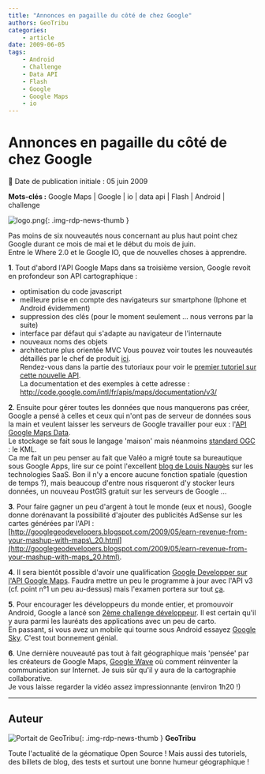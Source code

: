 ```yaml
---
title: "Annonces en pagaille du côté de chez Google"
authors: GeoTribu
categories:
    - article
date: 2009-06-05
tags:
    - Android
    - Challenge
    - Data API
    - Flash
    - Google
    - Google Maps
    - io
---
```


# Annonces en pagaille du côté de chez Google

:calendar: Date de publication initiale : 05 juin 2009

**Mots-clés :** Google Maps | Google | io | data api | Flash | Android | challenge

![logo.png](https://cdn.geotribu.fr/img/logos-icones/entreprises_association/google/google.webp){: .img-rdp-news-thumb }

Pas moins de six nouveautés nous concernant au plus haut point chez Google durant ce mois de mai et le début du mois de juin.  
Entre le Where 2.0 et le Google IO, que de nouvelles choses à apprendre.

**1**. Tout d'abord l'API Google Maps dans sa troisième version, Google revoit en profondeur son API cartographique :

* optimisation du code javascript
* meilleure prise en compte des navigateurs sur smartphone (Iphone et Android évidemment)
* suppression des clés (pour le moment seulement ... nous verrons par la suite)
* interface par défaut qui s'adapte au navigateur de l'internaute
* nouveaux noms des objets
* architecture plus orientée MVC
Vous pouvez voir toutes les nouveautés détaillés par le chef de produit [ici](http://googlegeodevelopers.blogspot.com/2009/05/announcing-google-maps-api-v3.html).  
Rendez-vous dans la partie des tutoriaux pour voir le [premier tutoriel sur cette nouvelle API](http://www.geotribu.net/node/124).  
La documentation et des exemples à cette adresse : <http://code.google.com/intl/fr/apis/maps/documentation/v3/>

**2**. Ensuite pour gérer toutes les données que nous manquerons pas créer, Google a pensé à celles et ceux qui n'ont pas de serveur de données sous la main et veulent laisser les serveurs de Google travailler pour eux : l'[API Google Maps Data](http://code.google.com/intl/fr/apis/maps/documentation/mapsdata/).  
Le stockage se fait sous le langage 'maison' mais néanmoins [standard OGC](http://www.opengeospatial.org/standards/kml/) : le KML.  
Ca me fait un peu penser au fait que Valéo a migré toute sa bureautique sous Google Apps, lire sur ce point l'excellent [blog de Louis Naugès](http://nauges.typepad.com/my_weblog/2009/05/google-apps-dans-les-grandes-entreprises-valeo-sort-du-placard-.html) sur les technologies SaaS. Bon il n'y a encore aucune fonction spatiale (question de temps ?), mais beaucoup d'entre nous risqueront d'y stocker leurs données, un nouveau PostGIS gratuit sur les serveurs de Google ...

**3**. Pour faire gagner un peu d'argent à tout le monde (eux et nous), Google donne dorénavant la possibilité d'ajouter des publicités AdSense sur les cartes générées par l'API : [http://googlegeodevelopers.blogspot.com/2009/05/earn-revenue-from-your-mashup-with-maps\_20.html](http://googlegeodevelopers.blogspot.com/2009/05/earn-revenue-from-your-mashup-with-maps_20.html).

**4**. Il sera bientôt possible d'avoir une qualification [Google Developper sur l'API Google Maps](http://code.google.com/intl/fr/qualify/details/). Faudra mettre un peu le programme à jour avec l'API v3 (cf. point n°1 un peu au-dessus) mais l'examen portera sur tout [ça](http://code.google.com/intl/fr/qualify/details/studyguide.html#maps).

**5**. Pour encourager les développeurs du monde entier, et promouvoir Android, Google a lancé son [2ème challenge développeur](http://code.google.com/intl/fr/android/adc/). Il est certain qu'il y aura parmi les lauréats des applications avec un peu de carto.  
En passant, si vous avez un mobile qui tourne sous Android essayez [Google Sky](http://www.google.com/sky/skymap.html). C'est tout bonnement génial.

**6**. Une dernière nouveauté pas tout à fait géographique mais 'pensée' par les créateurs de Google Maps, [Google Wave](http://wave.google.com/) où comment réinventer la communication sur Internet. Je suis sûr qu'il y aura de la cartographie collaborative.  
Je vous laisse regarder la vidéo assez impressionnante (environ 1h20 !)

----

## Auteur

![Portait de GeoTribu](https://cdn.geotribu.fr/img/internal/charte/geotribu_logo_64x64.png){: .img-rdp-news-thumb }
**GeoTribu**

Toute l'actualité de la géomatique Open Source ! Mais aussi des tutoriels, des billets de blog, des tests et surtout une bonne humeur géographique !

